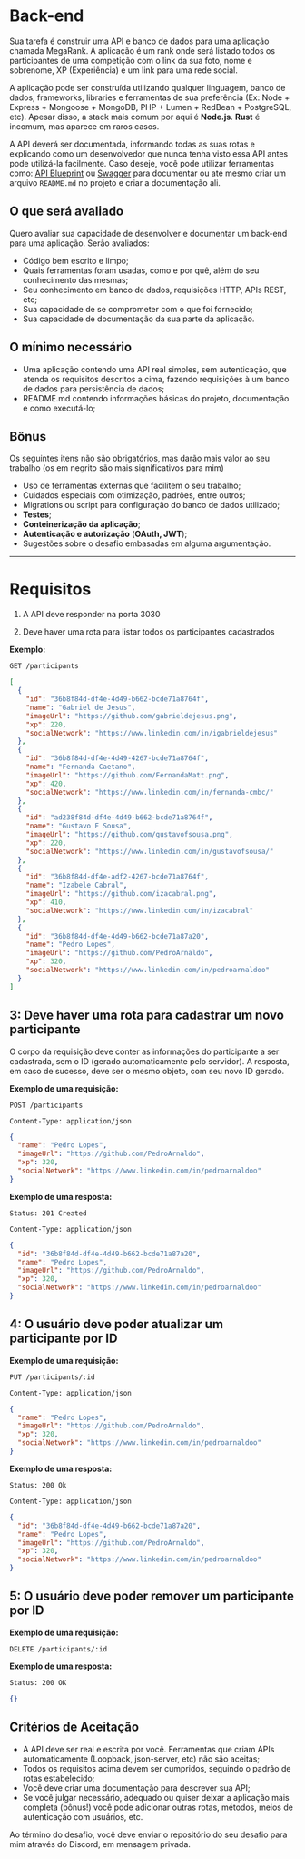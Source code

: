# Back-end

Sua tarefa é construir uma API e banco de dados para uma aplicação chamada MegaRank. A aplicação é um rank onde será listado todos os participantes de uma competição com o link da sua foto, nome e sobrenome, XP (Experiência) e um link para uma rede social.

A aplicação pode ser construída utilizando qualquer linguagem, banco de dados, frameworks, libraries e ferramentas de sua preferência (Ex: Node + Express + Mongoose + MongoDB, PHP + Lumen + RedBean + PostgreSQL, etc). Apesar disso, a stack mais comum por aqui é **Node.js**. **Rust** é incomum, mas aparece em raros casos.

A API deverá ser documentada, informando todas as suas rotas e explicando como um desenvolvedor que nunca tenha visto essa API antes pode utilizá-la facilmente. Caso deseje, você pode utilizar ferramentas como: [API Blueprint](https://apiblueprint.org/) ou [Swagger](https://swagger.io/docs/specification/basic-structure/) para documentar ou até mesmo criar um arquivo `README.md` no projeto e criar a documentação ali.

## O que será avaliado

Quero avaliar sua capacidade de desenvolver e documentar um back-end para uma aplicação. Serão avaliados:

- Código bem escrito e limpo;
- Quais ferramentas foram usadas, como e por quê, além do seu conhecimento das mesmas;
- Seu conhecimento em banco de dados, requisições HTTP, APIs REST, etc;
- Sua capacidade de se comprometer com o que foi fornecido;
- Sua capacidade de documentação da sua parte da aplicação.

## O mínimo necessário

- Uma aplicação contendo uma API real simples, sem autenticação, que atenda os requisitos descritos a cima, fazendo requisições à um banco de dados para persistência de dados;
- README.md contendo informações básicas do projeto, documentação e como executá-lo;

## Bônus

Os seguintes itens não são obrigatórios, mas darão mais valor ao seu trabalho (os em negrito são mais significativos para mim)

- Uso de ferramentas externas que facilitem o seu trabalho;
- Cuidados especiais com otimização, padrões, entre outros;
- Migrations ou script para configuração do banco de dados utilizado;
- **Testes**;
- **Conteinerização da aplicação**;
- **Autenticação e autorização** (**OAuth, JWT**);
- Sugestões sobre o desafio embasadas em alguma argumentação.

---

# Requisitos

1.  A API deve responder na porta 3030

2.  Deve haver uma rota para listar todos os participantes cadastrados

**Exemplo:**

`GET /participants`

```json
[
  {
    "id": "36b8f84d-df4e-4d49-b662-bcde71a8764f",
    "name": "Gabriel de Jesus",
    "imageUrl": "https://github.com/gabrieldejesus.png",
    "xp": 220,
    "socialNetwork": "https://www.linkedin.com/in/igabrieldejesus"
  },
  {
    "id": "36b8f84d-df4e-4d49-4267-bcde71a8764f",
    "name": "Fernanda Caetano",
    "imageUrl": "https://github.com/FernandaMatt.png",
    "xp": 420,
    "socialNetwork": "https://www.linkedin.com/in/fernanda-cmbc/"
  },
  {
    "id": "ad238f84d-df4e-4d49-b662-bcde71a8764f",
    "name": "Gustavo F Sousa",
    "imageUrl": "https://github.com/gustavofsousa.png",
    "xp": 220,
    "socialNetwork": "https://www.linkedin.com/in/gustavofsousa/"
  },
  {
    "id": "36b8f84d-df4e-adf2-4267-bcde71a8764f",
    "name": "Izabele Cabral",
    "imageUrl": "https://github.com/izacabral.png",
    "xp": 410,
    "socialNetwork": "https://www.linkedin.com/in/izacabral"
  },
  {
    "id": "36b8f84d-df4e-4d49-b662-bcde71a87a20",
    "name": "Pedro Lopes",
    "imageUrl": "https://github.com/PedroArnaldo",
    "xp": 320,
    "socialNetwork": "https://www.linkedin.com/in/pedroarnaldoo"
  }
]
```

## 3: Deve haver uma rota para cadastrar um novo participante

O corpo da requisição deve conter as informações do participante a ser cadastrada, sem o ID (gerado automaticamente pelo servidor). A resposta, em caso de sucesso, deve ser o mesmo objeto, com seu novo ID gerado.

**Exemplo de uma requisição:**

`POST /participants`

`Content-Type: application/json`

```json
{
  "name": "Pedro Lopes",
  "imageUrl": "https://github.com/PedroArnaldo",
  "xp": 320,
  "socialNetwork": "https://www.linkedin.com/in/pedroarnaldoo"
}
```

**Exemplo de uma resposta:**

`Status: 201 Created`

`Content-Type: application/json`

```json
{
  "id": "36b8f84d-df4e-4d49-b662-bcde71a87a20",
  "name": "Pedro Lopes",
  "imageUrl": "https://github.com/PedroArnaldo",
  "xp": 320,
  "socialNetwork": "https://www.linkedin.com/in/pedroarnaldoo"
}
```

## 4: O usuário deve poder atualizar um participante por ID

**Exemplo de uma requisição:**

`PUT /participants/:id`

`Content-Type: application/json`

```json
{
  "name": "Pedro Lopes",
  "imageUrl": "https://github.com/PedroArnaldo",
  "xp": 320,
  "socialNetwork": "https://www.linkedin.com/in/pedroarnaldoo"
}
```

**Exemplo de uma resposta:**

`Status: 200 Ok`

`Content-Type: application/json`

```json
{
  "id": "36b8f84d-df4e-4d49-b662-bcde71a87a20",
  "name": "Pedro Lopes",
  "imageUrl": "https://github.com/PedroArnaldo",
  "xp": 320,
  "socialNetwork": "https://www.linkedin.com/in/pedroarnaldoo"
}
```

## 5: O usuário deve poder remover um participante por ID

**Exemplo de uma requisição:**

`DELETE /participants/:id`

**Exemplo de uma resposta:**

`Status: 200 OK`

```json
{}
```

## Critérios de Aceitação

- A API deve ser real e escrita por você. Ferramentas que criam APIs automaticamente (Loopback, json-server, etc) não são aceitas;
- Todos os requisitos acima devem ser cumpridos, seguindo o padrão de rotas estabelecido;
- Você deve criar uma documentação para descrever sua API;
- Se você julgar necessário, adequado ou quiser deixar a aplicação mais completa (bônus!) você pode adicionar outras rotas, métodos, meios de autenticação com usuários, etc.

Ao término do desafio, você deve enviar o repositório do seu desafio para mim através do Discord, em mensagem privada.
